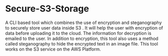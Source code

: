 # Secure-S3-Storage
A CLI based tool which combines the use of encryption and steganography to securely store user data inside S3 .
It will help the user with encryption of data before uploading it to the cloud. The information for decryption is emailed to the user. In addition to encryption, this tool also uses a method called steganography to hide the encrypted text in an image file. This tool works on the S3 service on the AWS Platform.
